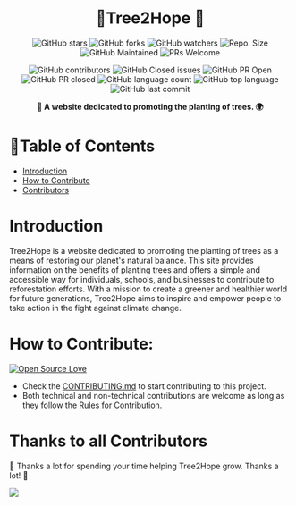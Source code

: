 <h1 align="center"> 🌲Tree2Hope 🌳</h1>

<div align="center">

![GitHub stars](https://img.shields.io/github/stars/Virtual4087/Tree2Hope?)
![GitHub forks](https://img.shields.io/github/forks/Virtual4087/Tree2Hope?)
![GitHub watchers](https://img.shields.io/github/watchers/Virtual4087/Tree2Hope?)
![Repo. Size](https://img.shields.io/github/repo-size/Virtual4087/Tree2Hope?)
![GitHub Maintained](https://img.shields.io/badge/Maintained%3F-yes-brightgreen.svg?)
![PRs Welcome](https://img.shields.io/badge/PRs-welcome-brightgreen.svg?)
    
![GitHub contributors](https://img.shields.io/github/contributors/Virtual4087/Tree2Hope?)
![GitHub Closed issues](https://img.shields.io/github/issues-closed-raw/Virtual4087/Tree2Hope?)
![GitHub PR Open](https://img.shields.io/github/issues-pr/Virtual4087/Tree2Hope?)
![GitHub PR closed](https://img.shields.io/github/issues-pr-closed-raw/Virtual4087/Tree2Hope?)
![GitHub language count](https://img.shields.io/github/languages/count/Virtual4087/Tree2Hope?)
![GitHub top language](https://img.shields.io/github/languages/top/Virtual4087/Tree2Hope?)
![GitHub last commit](https://img.shields.io/github/last-commit/Virtual4087/Tree2Hope?)

</div>

<p align="center">
 <strong> 🌿 A website dedicated to promoting the planting of trees. 🌍</strong>
</p>

# 📜Table of Contents
* [Introduction](#introduction)
* [How to Contribute](#how-to-contribute)
* [Contributors](#thanks-to-all-contributors)

# Introduction
Tree2Hope is a website dedicated to promoting the planting of trees as a means of restoring our planet's natural balance. This site provides information on the benefits of planting trees and offers a simple and accessible way for individuals, schools, and businesses to contribute to reforestation efforts. With a mission to create a greener and healthier world for future generations, Tree2Hope aims to inspire and empower people to take action in the fight against climate change.

# How to Contribute:

[![Open Source Love](https://badges.frapsoft.com/os/v2/open-source.svg?v=103)](https://github.com/Virtual4087/Tree2Hope)

- Check the [CONTRIBUTING.md](https://github.com/Virtual4087/Tree2Hope/blob/main/CONTRIBUTING.md) to start contributing to this project.
- Both technical and non-technical contributions are welcome as long as they follow the [Rules for Contribution](#rules-for-contribution).

# Thanks to all Contributors

🌱 Thanks a lot for spending your time helping Tree2Hope grow. Thanks a lot! 🙌

<p align="left">
 <a href="https://github.com/Virtual4087/Tree2Hope/graphs/contributors">
  <img src="https://contributors-img.web.app/image?repo=Virtual4087/Tree2Hope" />
 </a>
</p>


